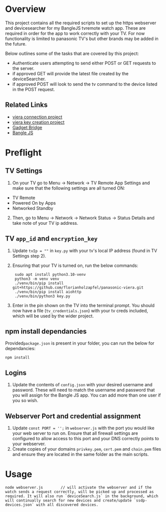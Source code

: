 # Overview
This project contains all the required scripts to set up the https webserver and devicesearcher for my BangleJS tvremote watch app. These are required in order for the app to work correctly with your TV. For now functionality is limited to panasonic TV's but other brands may be added in the future.

Below outlines some of the tasks that are covered by this project:
* Authenticate users attempting to send either POST or GET requests to the server.
* if approved GET will provide the latest file created by the deviceSearcher.
* if approved POST will look to send the tv command to the device listed in the POST request.


## Related Links

* [viera connection project](https://github.com/jens-maus/node-panasonic-viera)
* [viera key creation project](https://github.com/florianholzapfel/panasonic-viera)
* [Gadget Bridge](https://www.espruino.com/Gadgetbridge)
* [Bangle JS](https://www.espruino.com/Reference#software)


# Preflight
## TV Settings
1. On your TV go to Menu -> Network -> TV Remote App Settings and make sure that the following settings are all turned ON:
* TV Remote
* Powered On by Apps
* Networked Standby
2. Then, go to Menu -> Network -> Network Status -> Status Details and take note of your TV ip address.

## TV `app_id` and `encryption_key`
1. Update `tvIp = ""` in `key.py` with your tv's local IP address (found in TV Settings step 2).

2. Ensuring that your TV is turned on, run the below commands:

        sudo apt install python3.10-venv
        python3 -m venv venv
        ./venv/bin/pip install git+https://github.com/florianholzapfel/panasonic-viera.git
        ./venv/bin/pip install aiohttp
        ./venv/bin/python3 key.py

4. Enter in the pin shown on the TV into the terminal prompt. You should now have a file (`tv_credentials.json`) with your tv creds included, which will be used by the wider project.

## npm install dependancies
Provided`package.json` is present in your folder, you can run the below for dependancies:

    npm install

## Logins 
1. Update the contents of `config.json` with your desired username and password. These will need to match the username and password that you will assign for the Bangle JS app. You can add more than one user if you so wish.

## Webserver Port and credential assignment
1. Update `const PORT = '';` in `webserver.js` with the port you would like your web server to run on. Ensure that all firewall settings are configured to allow access to this port and your DNS correctly points to your webserver.
2. Create copies of your domains `privkey.pem`, `cert.pem` and `chain.pem` files and ensure they are located in the same folder as the main scripts.

# Usage
    node webserver.js        // will activate the webserver and if the watch sends a request correctly, will be picked up and processed as required. It will also run `deviceSearch.js` in the background, which will continually search for new devices and create/update `ssdp-devices.json` with all discovered devices.
